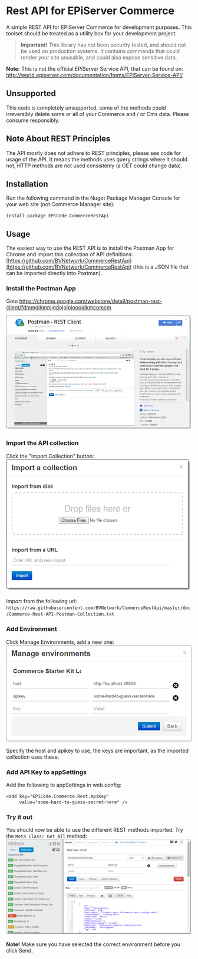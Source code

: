 # Rest API for EPiServer Commerce #
A simple REST API for EPiServer Commerce for development purposes. This toolset should be treated as a utility box for your development project. 

> **Important!**  This library has not been security tested, and should not be used on production systems. It contains commands that could render your site unusable, and could also expose sensitive data.

**Note:** This is not the official EPiServer Service API, that can be found on: http://world.episerver.com/documentation/Items/EPiServer-Service-API/ 

## Unsupported ##
This code is completely unsupported, some of the methods could irreversibly delete some or all of your Commerce and / or Cms data. Please consume responsibly.

## Note About REST Principles ##
The API mostly does not adhere to REST principles, please see code for usage of the API. It means the methods uses query strings where it should not, HTTP methods are not used consistenly (a GET could change data). 

## Installation ##
Run the following command in the Nuget Package Manager Console for your web site (not Commerce Manager site):
```
install-package EPiCode.CommerceRestApi
```

## Usage ##
The easiest way to use the REST API is to install the Postman App for Chrome and import this collection of API definitions: [https://github.com/BVNetwork/CommerceRestApi](https://github.com/BVNetwork/CommerceRestApi) (this is a JSON file that can be imported directly into Postman).

### Install the Postman App ###
Goto https://chrome.google.com/webstore/detail/postman-rest-client/fdmmgilgnpjigdojojpjoooidkmcomcm

![](https://raw.githubusercontent.com/BVNetwork/CommerceRestApi/master/doc/images/postman-install-app.png)

### Import the API collection ###
Click the "Import Collection" button: 
![](https://raw.githubusercontent.com/BVNetwork/CommerceRestApi/master/doc/images/postman-import-collection.png)

Import from the following url:
`https://raw.githubusercontent.com/BVNetwork/CommerceRestApi/master/doc/Commerce-Rest-API-Postman-Collection.txt`
 
### Add Environment ###
Click Manage Environments, add a new one: 
![](https://raw.githubusercontent.com/BVNetwork/CommerceRestApi/master/doc/images/postman-manage-environment.png)

Specify the host and apikey to use, the keys are important, as the imported collection uses these.

### Add API Key to appSettings ###
Add the following to appSettings in web.config: 
``` 
<add key="EPiCode.Commerce.Rest.ApiKey"
     value="some-hard-to-guess-secret-here" />
```

### Try it out ###
You should now be able to use the different REST methods imported. Try the `Meta Class: Get All` method:
![](https://raw.githubusercontent.com/BVNetwork/CommerceRestApi/master/doc/images/postman-call-method.png)

**Note!** Make sure you have selected the correct environment before you click Send.